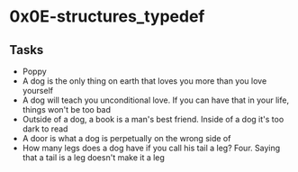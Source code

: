 # 0x0E-structures_typedef
## Tasks
- Poppy
- A dog is the only thing on earth that loves you more than you love yourself
- A dog will teach you unconditional love. If you can have that in your life, things won't be too bad
- Outside of a dog, a book is a man's best friend. Inside of a dog it's too dark to read
- A door is what a dog is perpetually on the wrong side of
- How many legs does a dog have if you call his tail a leg? Four. Saying that a tail is a leg doesn't make it a leg
